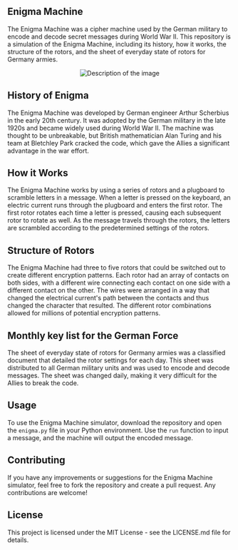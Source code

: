 ## Enigma Machine

The Enigma Machine was a cipher machine used by the German military to encode and decode secret messages during World War II. This repository is a simulation of the Enigma Machine, including its history, how it works, the structure of the rotors, and the sheet of everyday state of rotors for Germany armies.
<div align="center">
  <img src="https://user-images.githubusercontent.com/109967486/228447420-9bd4de03-5b3b-4f6b-81d0-9c1c3f159606.jpg" alt="Description of the image" />
</div>

## History of Enigma

The Enigma Machine was developed by German engineer Arthur Scherbius in the early 20th century. It was adopted by the German military in the late 1920s and became widely used during World War II. The machine was thought to be unbreakable, but British mathematician Alan Turing and his team at Bletchley Park cracked the code, which gave the Allies a significant advantage in the war effort. 

## How it Works

The Enigma Machine works by using a series of rotors and a plugboard to scramble letters in a message. When a letter is pressed on the keyboard, an electric current runs through the plugboard and enters the first rotor. The first rotor rotates each time a letter is pressed, causing each subsequent rotor to rotate as well. As the message travels through the rotors, the letters are scrambled according to the predetermined settings of the rotors.

## Structure of Rotors

The Enigma Machine had three to five rotors that could be switched out to create different encryption patterns. Each rotor had an array of contacts on both sides, with a different wire connecting each contact on one side with a different contact on the other. The wires were arranged in a way that changed the electrical current's path between the contacts and thus changed the character that resulted. The different rotor combinations allowed for millions of potential encryption patterns.

## Monthly key list for the German Force

The sheet of everyday state of rotors for Germany armies was a classified document that detailed the rotor settings for each day. This sheet was distributed to all German military units and was used to encode and decode messages. The sheet was changed daily, making it very difficult for the Allies to break the code.

## Usage

To use the Enigma Machine simulator, download the repository and open the `enigma.py` file in your Python environment. Use the `run` function to input a message, and the machine will output the encoded message.

## Contributing

If you have any improvements or suggestions for the Enigma Machine simulator, feel free to fork the repository and create a pull request. Any contributions are welcome!

## License

This project is licensed under the MIT License - see the LICENSE.md file for details.
